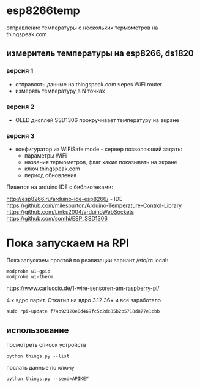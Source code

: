 # esp8266temp
отправление температуры с нескольких термометров на thingspeak.com

## измеритель температуры на esp8266, ds1820 

### версия 1
- отправлять данные на thingspeak.com через WiFi router
- измерять температуру в N точках

### версия 2  
- OLED дисплей SSD1306 прокручивает температуру на экране

### версия 3 
- конфигуратор из WiFiSafe mode - сервер позволяющий задать:
    - параметры WiFi 
    - названия термометров, флаг какие показывать на экране
    - ключ thingspeak.com
    - период обновления

Пишется на arduino IDE с библиотеками:

http://esp8266.ru/arduino-ide-esp8266/ - IDE
https://github.com/milesburton/Arduino-Temperature-Control-Library
https://github.com/Links2004/arduinoWebSockets
https://github.com/somhi/ESP_SSD1306

# Пока запускаем на RPI

Пока запускаем простой по реализации вариант
/etc/rc.local:

	modprobe w1-gpio
	modprobe w1-therm

https://www.carluccio.de/1-wire-sensoren-am-raspberry-pi/

4.х ядро парит. Откатил на ядро 3.12.36+ и все заработало

    sudo rpi-update f74b92120e0d469fc5c2dc85b2b5718d877e1cbb

## использование

посмотреть список устройств

    python things.py --list

послать данные по ключу

    python things.py --send=APIKEY
